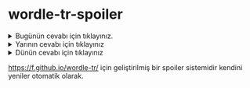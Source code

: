 # wordle-tr-spoiler

<details>
  <summary>Bugünün cevabı için tıklayınız.</summary>
  <br>
    <b> misis </b>
</details>

<details>
  <summary>Yarının cevabı için tıklayınız</summary>
  <br>
   <b> koşma </b>
</details>

<details>
  <summary>Dünün cevabı için tıklayınız </summary>
  <br>
  <b> palto </b>
</details>

https://f.github.io/wordle-tr/ için geliştirilmiş bir spoiler sistemidir kendini yeniler otomatik olarak.

